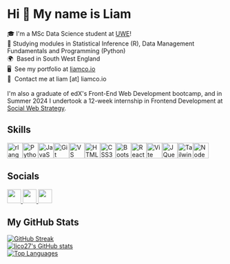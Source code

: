 <h1>Hi 👋 My name is Liam</h1>


🎓 I'm a MSc Data Science student at <a href="https://uwe.ac.uk" target="_blank">UWE</a>!</br>
🧠 Studying modules in Statistical Inference (R), Data Management Fundamentals and Programming (Python)</br>
🌍  Based in South West England</br>
🖥️  See my portfolio at <a href="https://liamco.io" target="_blank">liamco.io</a></br>
📧  Contact me at liam [at] liamco.io</br>
</br>
I'm also a graduate of edX's Front-End Web Development bootcamp, and in Summer 2024 I undertook a 12-week internship in Frontend Development at <a href="https://socialwebstrategy.com/">Social Web Strategy</a>. 

<h2>Skills </h2>
<a href="https://www.r-project.org/" target="_blank" rel="noreferrer"><img src="https://raw.githubusercontent.com/danielcranney/readme-generator/main/public/icons/skills/rlang-colored.svg" width="36" height="36" alt="rlang" /></a><a href="https://www.python.org/" target="_blank" rel="noreferrer"><img src="https://raw.githubusercontent.com/danielcranney/readme-generator/main/public/icons/skills/python-colored.svg" width="36" height="36" alt="Python" /></a><a href="https://developer.mozilla.org/en-US/docs/Web/JavaScript" target="_blank" rel="noreferrer"><img src="https://raw.githubusercontent.com/danielcranney/readme-generator/main/public/icons/skills/javascript-colored.svg" width="36" height="36" alt="JavaScript" /></a><a href="https://git-scm.com/" target="_blank" rel="noreferrer"><img src="https://raw.githubusercontent.com/danielcranney/readme-generator/main/public/icons/skills/git-colored.svg" width="36" height="36" alt="Git" /></a><a href="https://code.visualstudio.com/" target="_blank" rel="noreferrer"><img src="https://raw.githubusercontent.com/danielcranney/readme-generator/main/public/icons/skills/visualstudiocode.svg" width="36" height="36" alt="VS Code" /></a><a href="https://developer.mozilla.org/en-US/docs/Glossary/HTML5" target="_blank" rel="noreferrer"><img src="https://raw.githubusercontent.com/danielcranney/readme-generator/main/public/icons/skills/html5-colored.svg" width="36" height="36" alt="HTML5" /></a><a href="https://www.w3.org/TR/CSS/#css" target="_blank" rel="noreferrer"><img src="https://raw.githubusercontent.com/danielcranney/readme-generator/main/public/icons/skills/css3-colored.svg" width="36" height="36" alt="CSS3" /></a><a href="https://getbootstrap.com/" target="_blank" rel="noreferrer"><img src="https://raw.githubusercontent.com/danielcranney/readme-generator/main/public/icons/skills/bootstrap-colored.svg" width="36" height="36" alt="Bootstrap" /></a><a href="https://reactjs.org/" target="_blank" rel="noreferrer"><img src="https://raw.githubusercontent.com/danielcranney/readme-generator/main/public/icons/skills/react-colored.svg" width="36" height="36" alt="React" /></a><a href="https://vitejs.dev/" target="_blank" rel="noreferrer"><img src="https://raw.githubusercontent.com/danielcranney/readme-generator/main/public/icons/skills/vite-colored.svg" width="36" height="36" alt="Vite" /></a><a href="https://jquery.com/" target="_blank" rel="noreferrer"><img src="https://raw.githubusercontent.com/danielcranney/readme-generator/main/public/icons/skills/jquery-colored.svg" width="36" height="36" alt="JQuery" /></a><a href="https://tailwindcss.com/" target="_blank" rel="noreferrer"><img src="https://raw.githubusercontent.com/danielcranney/readme-generator/main/public/icons/skills/tailwindcss-colored.svg" width="36" height="36" alt="TailwindCSS" /></a><a href="https://nodejs.org/en/" target="_blank" rel="noreferrer"><img src="https://raw.githubusercontent.com/danielcranney/readme-generator/main/public/icons/skills/nodejs-colored.svg" width="36" height="36" alt="NodeJS" /></a>
</p>
                    
<h2>Socials</h2>
<a href="https://www.github.com/lico27" target="_blank" rel="noreferrer"> <picture> <source media="(prefers-color-scheme: dark)" srcset="https://raw.githubusercontent.com/danielcranney/readme-generator/main/public/icons/socials/github-dark.svg" /> <source media="(prefers-color-scheme: light)" srcset="https://raw.githubusercontent.com/danielcranney/readme-generator/main/public/icons/socials/github.svg" /> <img src="https://raw.githubusercontent.com/danielcranney/readme-generator/main/public/icons/socials/github.svg" width="32" height="32" /> </picture> </a> <a href="https://www.linkedin.com/in/liam-cottrell-a1837272" target="_blank" rel="noreferrer"> <picture> <source media="(prefers-color-scheme: dark)" srcset="https://raw.githubusercontent.com/danielcranney/readme-generator/main/public/icons/socials/linkedin-dark.svg" /> <source media="(prefers-color-scheme: light)" srcset="https://raw.githubusercontent.com/danielcranney/readme-generator/main/public/icons/socials/linkedin.svg" /> <img src="https://raw.githubusercontent.com/danielcranney/readme-generator/main/public/icons/socials/linkedin.svg" width="32" height="32" /> </picture> </a> <a href="https://www.threads.net/@__lico27" target="_blank" rel="noreferrer"> <picture> <source media="(prefers-color-scheme: dark)" srcset="https://raw.githubusercontent.com/danielcranney/readme-generator/main/public/icons/socials/threads-dark.svg" /> <source media="(prefers-color-scheme: light)" srcset="https://raw.githubusercontent.com/danielcranney/readme-generator/main/public/icons/socials/threads.svg" /> <img src="https://raw.githubusercontent.com/danielcranney/readme-generator/main/public/icons/socials/threads.svg" width="32" height="32" /> </picture> </a></p>
                    
<h2>My GitHub Stats</h2>
<a href="https://git.io/streak-stats"><img src="https://github-readme-streak-stats.herokuapp.com?user=lico27&theme=whatsapp-dark&border_radius=20&background=45%2C0D1117%2C121E1C&border=5AD767&ring=5AD767&fire=5AD767&currStreakNum=5AD767&sideNums=5AD767" alt="GitHub Streak" /></a></br>
<a href="http://www.github.com/lico27"><img src="https://github-readme-stats.vercel.app/api?username=lico27&show_icons=true&hide=&count_private=true&title_color=5AD767&border_color=5AD767&bg_color=45,0d1117,121E1C&border_radius=20&text_color=64748b&icon_color=5AD767&hide_border=false&show_icons=true" alt="lico27's GitHub stats" /></a></br>
<a href="https://github.com/lico27" align="left"><img src="https://github-readme-stats.vercel.app/api/top-langs/?username=lico27&langs_count=10&title_color=5AD767&border_color=5AD767&bg_color=45,0d1117,121E1C&border_radius=20&text_color=64748b&icon_color=22c55e&hide_border=false&locale=en&custom_title=Top%20%Languages" alt="Top Languages" /></a>
                  


<!---
lico27/lico27 is a ✨ special ✨ repository because its `README.md` (this file) appears on your GitHub profile.
You can click the Preview link to take a look at your changes.
--->
